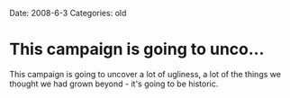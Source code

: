 Date: 2008-6-3
Categories: old

# This campaign is going to unco...

This campaign is going to uncover a lot of ugliness, a lot of the things we thought we had grown beyond - it's going to be historic.

